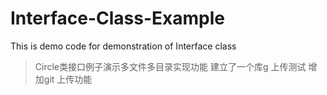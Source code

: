 # Interface-Class-Example
This is demo code for demonstration of Interface class
>Circle类接口例子演示多文件多目录实现功能
>建立了一个库g
>上传测试
>增加git 上传功能